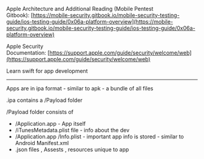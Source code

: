 Apple Architecture and Additional Reading (Mobile Pentest Gitbook): [https://mobile-security.gitbook.io/mobile-security-testing-guide/ios-testing-guide/0x06a-platform-overview](https://mobile-security.gitbook.io/mobile-security-testing-guide/ios-testing-guide/0x06a-platform-overview)

Apple Security Documentation: [https://support.apple.com/guide/security/welcome/web](https://support.apple.com/guide/security/welcome/web)


Learn swift for app development

---

Apps are in ipa format - similar to apk - a bundle of all files

.ipa contains a /Payload folder

/Payload folder consists of 
- /Application.app - App itself
- /iTunesMetadata.plist file - info about the dev
- /Application.app /Info.plist - important app info is stored - similar to Android Manifest.xml
-  .json files , Assests , resources unique to app


